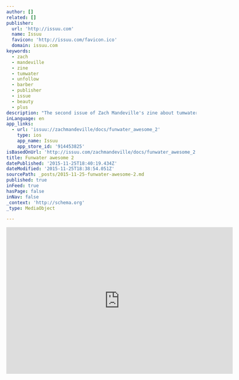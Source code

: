 ```yaml
---
author: []
related: []
publisher:
  url: 'http://issuu.com'
  name: Issuu
  favicon: 'http://issuu.com/favicon.ico'
  domain: issuu.com
keywords:
  - zach
  - mandeville
  - zine
  - tumwater
  - unfollow
  - barber
  - publisher
  - issue
  - beauty
  - plus
description: "The second issue of Zach Mandeville's zine about tumwater and life and feelings. This issue covers Zach becoming a barber and going through beauty school, plus a short story about camping."
inLanguage: en
app_links:
  - url: 'issuu://zachmandeville/docs/funwater_awesome_2'
    type: ios
    app_name: Issuu
    app_store_id: '914453825'
isBasedOnUrl: 'http://issuu.com/zachmandeville/docs/funwater_awesome_2'
title: Funwater awesome 2
datePublished: '2015-11-25T18:40:19.434Z'
dateModified: '2015-11-25T18:38:54.051Z'
sourcePath: _posts/2015-11-25-funwater-awesome-2.md
published: true
inFeed: true
hasPage: false
inNav: false
_context: 'http://schema.org'
_type: MediaObject

---
```

<iframe src="http://cdn.embedly.com/widgets/media.html?src=http%3A%2F%2Fstatic.issuu.com%2Fwebembed%2Fviewers%2Fstyle1%2Fv2%2FIssuuReader.swf&amp;fv=mode%3Dmini%26documentId%3D150909045537-16a33af3da3860f62c2cc0d2a6617ed6&amp;url=http%3A%2F%2Fissuu.com%2Fzachmandeville%2Fdocs%2Ffunwater_awesome_2&amp;image=http%3A%2F%2Fimage.issuu.com%2F150909045537-16a33af3da3860f62c2cc0d2a6617ed6%2Fjpg%2Fpage_1.jpg&amp;key=b7d04c9b404c499eba89ee7072e1c4f7&amp;type=application%2Fx-shockwave-flash&amp;schema=issuu" width="600" height="389" scrolling="no" frameborder="0" allowfullscreen="allowfullscreen" style=""></iframe>